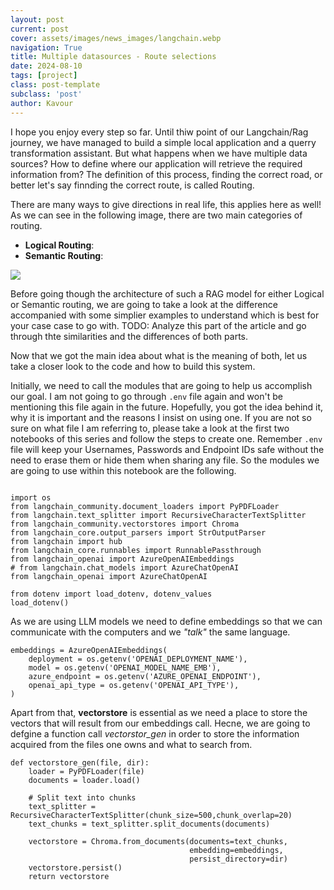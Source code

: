 ```yaml
---
layout: post
current: post
cover: assets/images/news_images/langchain.webp
navigation: True
title: Multiple datasources - Route selections
date: 2024-08-10
tags: [project]
class: post-template
subclass: 'post'
author: Kavour
---
```


<p> I hope you enjoy every step so far. Until thiw point of our Langchain/Rag journey, we have managed to build a simple local application and a querry transformation assistant. But what happens when we have multiple data sources? How to define where our application will retrieve the required information from? The definition of this process, finding the correct road, or better let's say finnding the correct route, is called Routing.</p>

<p> There are many ways to give directions in real life, this applies here as well! As we can see in the following image, there are two main categories of routing. 

<ul>
<li> <strong>Logical Routing</strong>: </li>
<li> <strong>Semantic Routing</strong>: </li>
</ul>
</p>

<img src="https://miro.medium.com/v2/resize:fit:1400/1*iBm4xuEwvnp9KFyH9x05cw.png">

<p> Before going though the architecture of such a RAG model for either Logical or Semantic routing, we are going to take a look at the difference accompanied with some simplier examples to understand which is best for your case case to go with.  TODO: Analyze this part of the article and go through thte similarities and the differences of both parts.</p>

<p> Now that we got the main idea about what is the meaning of both, let us take a closer look to the code and how to build this system.</p>

<p> Initially, we need to call the modules that are going to help us accomplish our goal. I am not going to go through <code>.env</code> file again and won't be mentioning this file again in the future. Hopefully, you got the idea behind it, why it is important and the reasons I insist on using one. If you are not so sure on what file I am referring to, please take a look at the first two notebooks of this series and follow the steps to create one. Remember <code>.env</code> file will keep your Usernames, Passwords and Endpoint IDs safe without the need to erase them or hide them when sharing any file. So the modules we are going to use within this notebook are the following.</p>

<pre><code>
import os
from langchain_community.document_loaders import PyPDFLoader
from langchain.text_splitter import RecursiveCharacterTextSplitter
from langchain_community.vectorstores import Chroma
from langchain_core.output_parsers import StrOutputParser
from langchain import hub
from langchain_core.runnables import RunnablePassthrough
from langchain_openai import AzureOpenAIEmbeddings
# from langchain.chat_models import AzureChatOpenAI
from langchain_openai import AzureChatOpenAI

from dotenv import load_dotenv, dotenv_values
load_dotenv()
</code></pre>

<p>As we are using LLM models we need to define embeddings so that we can communicate with the computers and we <i>"talk"</i> the same language.</p>

<pre><code>embeddings = AzureOpenAIEmbeddings(
    deployment = os.getenv('OPENAI_DEPLOYMENT_NAME'),
    model = os.getenv('OPENAI_MODEL_NAME_EMB'),
    azure_endpoint = os.getenv('AZURE_OPENAI_ENDPOINT'),
    openai_api_type = os.getenv('OPENAI_API_TYPE'),
)
</code></pre>

<p> Apart from that, <strong>vectorstore</strong> is essential as we need a place to store the vectors that will result from our embeddings call. Hecne, we are going to defgine a function call <i>vectorstor_gen</i> in order to store the information acquired from the files one owns and what to search from.</p>

<pre><code>def vectorstore_gen(file, dir):
    loader = PyPDFLoader(file)
    documents = loader.load()

    # Split text into chunks
    text_splitter = RecursiveCharacterTextSplitter(chunk_size=500,chunk_overlap=20)
    text_chunks = text_splitter.split_documents(documents)

    vectorstore = Chroma.from_documents(documents=text_chunks,
                                        embedding=embeddings,
                                        persist_directory=dir)
    vectorstore.persist()
    return vectorstore
</code></pre>

